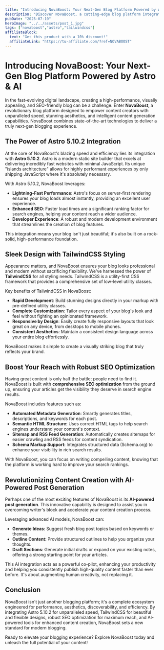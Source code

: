 ```yaml
---
title: "Introducing NovaBoost: Your Next-Gen Blog Platform Powered by Astro & AI"
description: "Discover NovaBoost, a cutting-edge blog platform integrating Astro, TailwindCSS, SEO, and AI for powerful content."
pubDate: "2025-07-10"
heroImage: "../../assets/post_1.jpg"
tags: ["novaboost","astro","tailwindcss"]
affiliateBlock:
  text: "Get this product with a 10% discount!"
  affiliateLink: "https://tu-affiliate.com/?ref=NOVABOOST"
---
```



# Introducing NovaBoost: Your Next-Gen Blog Platform Powered by Astro & AI

In the fast-evolving digital landscape, creating a high-performance, visually appealing, and SEO-friendly blog can be a challenge. Enter **NovaBoost**, a revolutionary blog platform designed to empower content creators with unparalleled speed, stunning aesthetics, and intelligent content generation capabilities. NovaBoost combines state-of-the-art technologies to deliver a truly next-gen blogging experience.

## The Power of Astro 5.10.2 Integration

At the core of NovaBoost's blazing speed and efficiency lies its integration with **Astro 5.10.2**. Astro is a modern static site builder that excels at delivering incredibly fast websites with minimal JavaScript. Its unique "islands architecture" allows for highly performant experiences by only shipping JavaScript where it's absolutely necessary.

With Astro 5.10.2, NovaBoost leverages:

-   **Lightning-Fast Performance**: Astro's focus on server-first rendering ensures your blog loads almost instantly, providing an excellent user experience.
-   **Enhanced SEO**: Faster load times are a significant ranking factor for search engines, helping your content reach a wider audience.
-   **Developer Experience**: A robust and modern development environment that streamlines the creation of blog features.

This integration means your blog isn't just beautiful; it's also built on a rock-solid, high-performance foundation.

## Sleek Design with TailwindCSS Styling

Appearance matters, and NovaBoost ensures your blog looks professional and modern without sacrificing flexibility. We've harnessed the power of **TailwindCSS** for all styling needs. TailwindCSS is a utility-first CSS framework that provides a comprehensive set of low-level utility classes.

Key benefits of TailwindCSS in NovaBoost:

-   **Rapid Development**: Build stunning designs directly in your markup with pre-defined utility classes.
-   **Complete Customization**: Tailor every aspect of your blog's look and feel without fighting an opinionated framework.
-   **Responsive by Design**: Easily create fully responsive layouts that look great on any device, from desktops to mobile phones.
-   **Consistent Aesthetics**: Maintain a consistent design language across your entire blog effortlessly.

NovaBoost makes it simple to create a visually striking blog that truly reflects your brand.

## Boost Your Reach with Robust SEO Optimization

Having great content is only half the battle; people need to find it. NovaBoost is built with **comprehensive SEO optimization** from the ground up, ensuring your articles get the visibility they deserve in search engine results. 

NovaBoost includes features such as:

-   **Automated Metadata Generation**: Smartly generates titles, descriptions, and keywords for each post.
-   **Semantic HTML Structure**: Uses correct HTML tags to help search engines understand your content's context.
-   **Sitemap and RSS Feed Generation**: Automatically creates sitemaps for easier crawling and RSS feeds for content syndication.
-   **Schema Markup Support**: Integrates structured data (Schema.org) to enhance your visibility in rich search results.

With NovaBoost, you can focus on writing compelling content, knowing that the platform is working hard to improve your search rankings.

## Revolutionizing Content Creation with AI-Powered Post Generation

Perhaps one of the most exciting features of NovaBoost is its **AI-powered post generation**. This innovative capability is designed to assist you in overcoming writer's block and accelerate your content creation process.

Leveraging advanced AI models, NovaBoost can:

-   **Generate Ideas**: Suggest fresh blog post topics based on keywords or themes.
-   **Outline Content**: Provide structured outlines to help you organize your thoughts.
-   **Draft Sections**: Generate initial drafts or expand on your existing notes, offering a strong starting point for your articles.

This AI integration acts as a powerful co-pilot, enhancing your productivity and helping you consistently publish high-quality content faster than ever before. It's about augmenting human creativity, not replacing it.

## Conclusion

NovaBoost isn't just another blogging platform; it's a complete ecosystem engineered for performance, aesthetics, discoverability, and efficiency. By integrating Astro 5.10.2 for unparalleled speed, TailwindCSS for beautiful and flexible designs, robust SEO optimization for maximum reach, and AI-powered tools for enhanced content creation, NovaBoost sets a new standard for modern blogging.

Ready to elevate your blogging experience? Explore NovaBoost today and unleash the full potential of your content!
